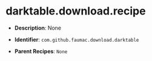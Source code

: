 # darktable.download.recipe

- **Description**: None

- **Identifier**: `com.github.faumac.download.darktable`

- **Parent Recipes**: `None`